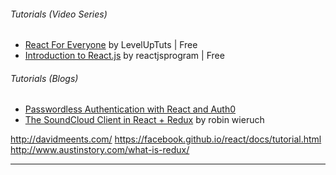 
###### Tutorials (Video Series)
* [React For Everyone](https://www.youtube.com/playlist?list=PLLnpHn493BHFfs3Uj5tvx17mXk4B4ws4p) by LevelUpTuts | Free
* [Introduction to React.js](http://reactjsprogram.teachable.com/courses/reactjsfundamentals) by reactjsprogram | Free



###### Tutorials (Blogs)
* [Passwordless Authentication with React and Auth0](https://medium.com/javascript-scene/passwordless-authentication-with-react-and-auth0-c4cb003c7cde#.ybzgwr4ap)
* [The SoundCloud Client in React + Redux](http://www.robinwieruch.de/the-soundcloud-client-in-react-redux/) by robin wieruch


http://davidmeents.com/
https://facebook.github.io/react/docs/tutorial.html
http://www.austinstory.com/what-is-redux/
___
